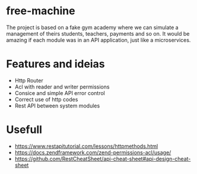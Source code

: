 # free-machine
The project is based on a fake gym academy where we can simulate a management of theirs students, teachers, payments and so on. 
It would be amazing if each module was in an API application, 
just like a microservices.

# Features and ideias
* Http Router
* Acl with reader and writer permissions 
* Consice and simple API error control 
* Correct use of http codes 
* Rest API between system modules

# Usefull 

* https://www.restapitutorial.com/lessons/httpmethods.html
* https://docs.zendframework.com/zend-permissions-acl/usage/
* https://github.com/RestCheatSheet/api-cheat-sheet#api-design-cheat-sheet 
